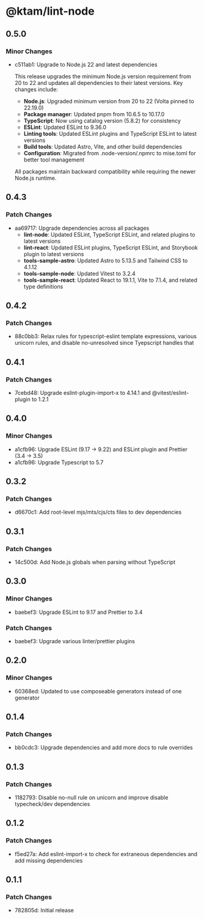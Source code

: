 # @ktam/lint-node

## 0.5.0

### Minor Changes

- c511ab1: Upgrade to Node.js 22 and latest dependencies

  This release upgrades the minimum Node.js version requirement from 20 to 22 and updates all dependencies to their latest versions. Key changes include:

  - **Node.js**: Upgraded minimum version from 20 to 22 (Volta pinned to 22.19.0)
  - **Package manager**: Updated pnpm from 10.6.5 to 10.17.0
  - **TypeScript**: Now using catalog version (5.8.2) for consistency
  - **ESLint**: Updated ESLint to 9.36.0
  - **Linting tools**: Updated ESLint plugins and TypeScript ESLint to latest versions
  - **Build tools**: Updated Astro, Vite, and other build dependencies
  - **Configuration**: Migrated from .node-version/.npmrc to mise.toml for better tool management

  All packages maintain backward compatibility while requiring the newer Node.js runtime.

## 0.4.3

### Patch Changes

- aa69717: Upgrade dependencies across all packages
  - **lint-node**: Updated ESLint, TypeScript ESLint, and related plugins to latest versions
  - **lint-react**: Updated ESLint plugins, TypeScript ESLint, and Storybook plugin to latest versions
  - **tools-sample-astro**: Updated Astro to 5.13.5 and Tailwind CSS to 4.1.12
  - **tools-sample-node**: Updated Vitest to 3.2.4
  - **tools-sample-react**: Updated React to 19.1.1, Vite to 7.1.4, and related type definitions

## 0.4.2

### Patch Changes

- 88c0bb3: Relax rules for typescript-eslint template expressions, various unicorn rules, and disable no-unresolved since Tyepscript handles that

## 0.4.1

### Patch Changes

- 7cebd48: Upgrade eslint-plugin-import-x to 4.14.1 and @vitest/eslint-plugin to 1.2.1

## 0.4.0

### Minor Changes

- a1cfb96: Upgrade ESLint (9.17 -> 9.22) and ESLint plugin and Prettier (3.4 -> 3.5)
- a1cfb96: Upgrade Typescript to 5.7

## 0.3.2

### Patch Changes

- d6670c1: Add root-level mjs/mts/cjs/cts files to dev dependencies

## 0.3.1

### Patch Changes

- 14c500d: Add Node.js globals when parsing without TypeScript

## 0.3.0

### Minor Changes

- baebef3: Upgrade ESLint to 9.17 and Prettier to 3.4

### Patch Changes

- baebef3: Upgrade various linter/prettier plugins

## 0.2.0

### Minor Changes

- 60368ed: Updated to use composeable generators instead of one generator

## 0.1.4

### Patch Changes

- bb0cdc3: Upgrade dependencies and add more docs to rule overrides

## 0.1.3

### Patch Changes

- 1182793: Disable no-null rule on unicorn and improve disable typecheck/dev dependencies

## 0.1.2

### Patch Changes

- f5ed27a: Add eslint-import-x to check for extraneous dependencies and add missing dependencies

## 0.1.1

### Patch Changes

- 782805d: Initial release
